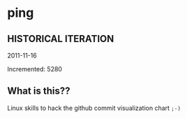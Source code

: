 # ping

## HISTORICAL ITERATION
2011-11-16

Incremented: 5280

## What is this?? 
Linux skills to hack the github commit visualization chart `;-)`
